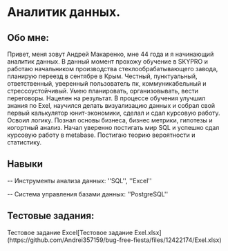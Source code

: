 # Аналитик данных. 
## Обо мне:
Привет, меня зовут Андрей Макаренко, мне 44 года и я начинающий аналитик данных.
В данный момент прохожу обучение в SKYPRO и работаю начальником производства стеклообрабатывающего завода, планирую переезд в сентябре в Крым. Честный, пунктуальный, ответственный, уверенный пользователь пк, коммуникабельный и стрессоустойчивый. Умею планировать, организовывать, вести переговоры. Нацелен на результат.
В процессе обучения улучшил знания по Exel, научился делать визуализацию данных и собрал свой первый калькулятор юнит-экономики, сделал и сдал курсовую работу.
Освоил логику. 
Познал основы бизнеса, бизнес метрики, гипотезы и когортный анализ.
Начал уверенно постигать мир SQL и успешно сдал курсовую работу в metabase. Постигаю теорию вероятности и статистику.
## Навыки
-- Инструменты анализа данных: ''SQL'', ''Excel''

-- Система управления базами данных: ''PostgreSQL''
## Тестовые задания:
<p> Тестовое задание Excel[Тестовое задание Exel.xlsx](https://github.com/Andrei357159/bug-free-fiesta/files/12422174/Exel.xlsx) </p>


<img src="https://komarev.com/ghpvc/?username=your-github-username&style=flat-square&color=blue" alt=""/>
